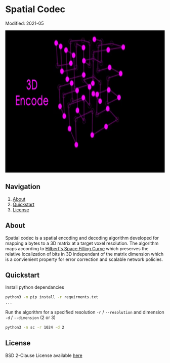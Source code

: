 # Spatial Codec
Modified: 2021-05

<p align="center">
  <img src="docs/img/Codec.gif" width="900" height="450"/>
</p>

## Navigation
  1. [About](#about)
  2. [Quickstart](#quickstart)
  5. [License](#license)

## About
Spatial codec is a spatial encoding and decoding algorithm developed for mapping a bytes to a 3D matrix at a target voxel resolution. The algorithm maps according to [Hilbert's Space Filling Curve](https://en.wikipedia.org/wiki/Hilbert_curve) which preserves the relative localization of bits in 3D independant of the matrix dimension which is a convienient property for error correction and scalable network policies.

## Quickstart
Install python dependancies
```bash
python3 -m pip install -r requirments.txt
...
```
Run the algorithm for a specified resolution `-r` / `--resolution` and dimension `-d` / `--dimension` (2 or 3)
```bash
python3 -m sc -r 1024 -d 2
```

## License
BSD 2-Clause License available [here](LICENSE)
